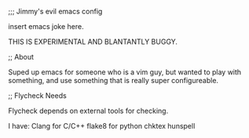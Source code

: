 ;;; Jimmy's evil emacs config

insert emacs joke here.

THIS IS EXPERIMENTAL AND BLANTANTLY BUGGY.

;; About

Suped up emacs for someone who is a vim guy, but wanted to play with something,
and use something that is really super configureable.

;; Flycheck Needs

Flycheck depends on external tools for checking.

I have:
   Clang for C/C++
   flake8 for python
   chktex
   hunspell



